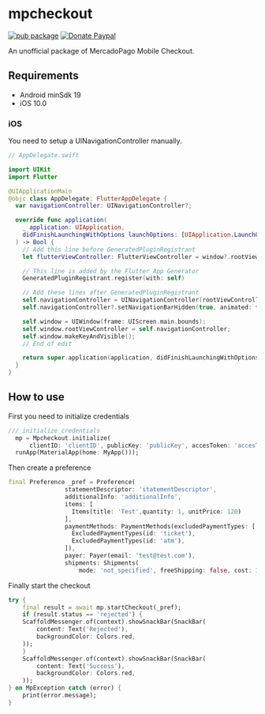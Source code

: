 # mpcheckout
[![pub package](https://img.shields.io/pub/v/arg_dni_validator.svg)](https://pub.dev/packages/arg_dni_validator) [![Donate Paypal](https://img.shields.io/badge/Donate-PayPal-green.svg)](https://paypal.me/ggauto25)

An unofficial package of MercadoPago Mobile Checkout.

## Requirements

- Android minSdk 19
- iOS 10.0

### iOS

You need to setup a UINavigationController manually.

```swift
// AppDelegate.swift

import UIKit
import Flutter

@UIApplicationMain
@objc class AppDelegate: FlutterAppDelegate {
  var navigationController: UINavigationController?;

  override func application(
    _ application: UIApplication,
    didFinishLaunchingWithOptions launchOptions: [UIApplication.LaunchOptionsKey: Any]?
  ) -> Bool {
    // Add this line before GeneratedPluginRegistrant
    let flutterViewController: FlutterViewController = window?.rootViewController as! FlutterViewController

    // This line is added by the Flutter App Generator
    GeneratedPluginRegistrant.register(with: self)

    // Add these lines after GeneratedPluginRegistrant
    self.navigationController = UINavigationController(rootViewController: flutterViewController);
    self.navigationController?.setNavigationBarHidden(true, animated: false);

    self.window = UIWindow(frame: UIScreen.main.bounds);
    self.window.rootViewController = self.navigationController;
    self.window.makeKeyAndVisible();
    // End of edit

    return super.application(application, didFinishLaunchingWithOptions: launchOptions)
  }
}
```
## How to use

First you need to initialize credentials

```dart
/// initialize credentials
  mp = Mpcheckout.initialize(
      clientID: 'clientID', publicKey: 'publicKey', accesToken: 'accesToken');
  runApp(MaterialApp(home: MyApp()));
```

Then create a preference
```dart
final Preference _pref = Preference(
                statementDescriptor: 'statementDescriptor',
                additionalInfo: 'additionalInfo',
                items: [
                  Items(title: 'Test',quantity: 1, unitPrice: 120)
                ],
                paymentMethods: PaymentMethods(excludedPaymentTypes: [
                  ExcludedPaymentTypes(id: 'ticket'),
                  ExcludedPaymentTypes(id: 'atm'),
                ]),
                payer: Payer(email: 'test@test.com'),
                shipments: Shipments(
                    mode: 'not_specified', freeShipping: false, cost: 350));
```

Finally start the checkout
```dart
try {
    final result = await mp.startCheckout(_pref);
    if (result.status == 'rejected') {
    ScaffoldMessenger.of(context).showSnackBar(SnackBar(
        content: Text('Rejected'),
        backgroundColor: Colors.red,
    ));
    }
    ScaffoldMessenger.of(context).showSnackBar(SnackBar(
        content: Text('Success'),
        backgroundColor: Colors.red,
    ));
} on MpException catch (error) {
    print(error.message);
}
```